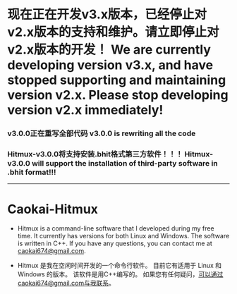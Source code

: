 # 现在正在开发v3.x版本，已经停止对v2.x版本的支持和维护。请立即停止对v2.x版本的开发！ We are currently developing version v3.x, and have stopped supporting and maintaining version v2.x. Please stop developing version v2.x immediately!

### v3.0.0正在重写全部代码 v3.0.0 is rewriting all the code
### Hitmux-v3.0.0将支持安装.bhit格式第三方软件！！！ Hitmux-v3.0.0 will support the installation of third-party software in .bhit format!!!

---

Caokai-Hitmux
=============
* Hitmux is a command-line software that I developed during my free time. 
It currently has versions for both Linux and Windows.
The software is written in C++. 
If you have any questions, you can contact me at caokai674@gmail.com.

* Hitmux 是我在空闲时间开发的一个命令行软件。 
目前它有适用于 Linux 和 Windows 的版本。
该软件是用C++编写的。 
如果您有任何疑问，可以通过caokai674@gmail.com与我联系。
